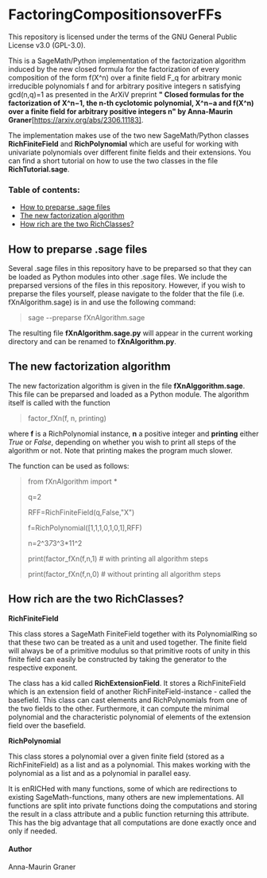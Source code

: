 # FactoringCompositionsoverFFs

This repository is licensed under the terms of the GNU General Public License v3.0 (GPL-3.0).

This is a SageMath/Python implementation of the factorization algorithm induced by the new closed formula for the factorization of every composition of the form f(X^n) over a finite field F_q for arbitrary monic irreducible polynomials f and for arbitrary positive integers n satisfying gcd(n,q)=1 as presented in the ArXiV preprint __" Closed formulas for the factorization of X^n−1, the n-th cyclotomic polynomial, X^n−a and f(X^n) over a finite field for arbitrary positive integers n" by Anna-Maurin Graner__[https://arxiv.org/abs/2306.11183]. 

The implementation makes use of the two new SageMath/Python classes  __RichFiniteField__ and __RichPolynomial__  which are useful for working with univariate polynomials over different finite fields and their extensions. You can find a short tutorial on how to use the two classes in the file __RichTutorial.sage__. 

### Table of contents:
- [How to preparse .sage files](https://github.com/amg-code/FactoringCompositionsoverFFs#how-to-preparse-sage-files)
- [The new factorization algorithm](https://github.com/amg-code/FactoringCompositionsoverFFs#the-new-xn-factorization-algorithm)
- [How rich are the two RichClasses?](https://github.com/amg-code/FactoringCompositionsoverFFs#how-rich-are-the-two-richclasses)

## How to preparse .sage files

Several .sage files in this repository have to be preparsed so that they can be loaded as Python modules into other .sage files. We include the preparsed versions of the files in this repository. However, if you wish to preparse the files yourself, please navigate to the folder that the file (i.e. fXnAlgorithm.sage) is in and use the following command:
> sage --preparse fXnAlgorithm.sage

The resulting file __fXnAlgorithm.sage.py__ will appear in the current working directory and can be renamed to __fXnAlgorithm.py__. 




## The new factorization algorithm

The new factorization algorithm is given in the file __fXnAlggorithm.sage__. This file can be preparsed and loaded as a Python module. The algorithm itself is called with the function
> factor_fXn(f, n, printing)

where __f__ is a RichPolynomial instance, __n__ a positive integer and __printing__ either _True_ or _False_, depending on whether you wish to print all steps of the algorithm or not. Note that printing makes the program much slower. 

The function can be used as follows:
> from fXnAlgorithm import *
> 
> q=2
> 
> RFF=RichFiniteField(q,False,"X")
> 
> f=RichPolynomial([1,1,1,0,1,0,1],RFF)
> 
> n=2^3*7*3^3*11^2
>
> 
> print(factor_fXn(f,n,1) # with printing all algorithm steps
> 
> print(factor_fXn(f,n,0) # without printing all algorithm steps
> 



## How rich are the two RichClasses?
__RichFiniteField__ 

This class stores a SageMath FiniteField together with its PolynomialRing so that these two can be treated as a unit and used together. The finite field will always be of a primitive modulus so that primitive roots of unity in this finite field can easily be constructed by taking the generator to the respective exponent. 

The class has a kid called __RichExtensionField__. It stores a RichFiniteField which is an extension field of another RichFiniteField-instance - called the basefield. This class can cast elements and RichPolynomials from one of the two fields to the other. Furthermore, it can compute the minimal polynomial and the characteristic polynomial of elements of the extension field over the basefield. 

__RichPolynomial__ 

This class stores a polynomial over a given finite field (stored as a RichFiniteField) as a list and as a polynomial. This makes working with the polynomial as a list and as a polynomial in parallel easy.

It is enRICHed with many functions, some of which are redirections to existing SageMath-functions, many others are new implementations. 
All functions are split into private functions doing the computations and storing the result in a class attribute and a public function returning this attribute. This has the big advantage that all computations are done exactly once and only if needed. 



#### Author
Anna-Maurin Graner

